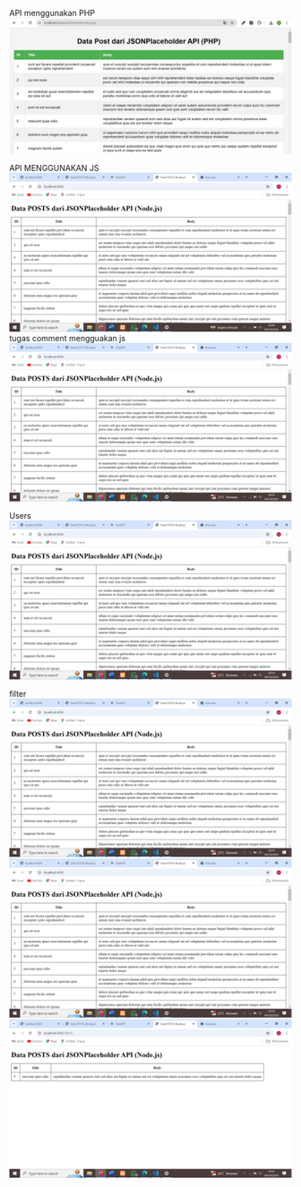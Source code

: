 API menggunakan PHP
![alt text](image/image1.jpg)

API MENGGUNAKAN JS
![alt text](image-3.png)
tugas comment mengguakan js
![alt text](image.png)

Users
![alt text](image-1.png)

filter
![alt text](image.png)
 ![alt text](image-1.png)
 ![alt text](image-2.png)